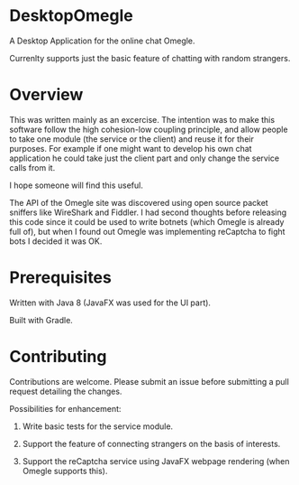 # DesktopOmegle

A Desktop Application for the online chat Omegle. 

Currenlty supports just the basic feature of chatting with random strangers.

# Overview

This was written mainly as an excercise. The intention was to make this software follow the high cohesion-low coupling principle, and allow people to take one module (the service or the client) and reuse it for their purposes. For example if one might want to develop his own chat application he could take just the client part and only change the service calls from it.

I hope someone will find this useful.

The API of the Omegle site was discovered using open source packet sniffers like WireShark and Fiddler. I had second thoughts before releasing this code since it could be used to write botnets (which Omegle is already full of), but when I found out Omegle was implementing reCaptcha to fight bots I decided it was OK. 

# Prerequisites

Written with Java 8 (JavaFX was used for the UI part). 

Built with Gradle.

# Contributing

Contributions are welcome. Please submit an issue before submitting a pull request detailing the changes. 

Possibilities for enhancement:

1) Write basic tests for the service module.

2) Support the feature of connecting strangers on the basis of interests.

3) Support the reCaptcha service using JavaFX webpage rendering (when Omegle supports this). 

